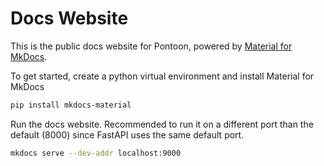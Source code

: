 # Docs Website

This is the public docs website for Pontoon, powered by [Material for MkDocs](https://github.com/squidfunk/mkdocs-material).

To get started, create a python virtual environment and install Material for MkDocs

```sh
pip install mkdocs-material
```

Run the docs website. Recommended to run it on a different port than the default (8000) since FastAPI uses the same default port.

```sh
mkdocs serve --dev-addr localhost:9000
```
